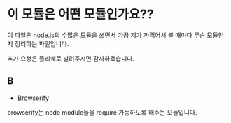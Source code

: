 # 이 모듈은 어떤 모듈인가요??

이 파일은 node.js의 수많은 모듈을 쓰면서 가끔 제가 까먹어서 볼 때마다 무슨 모듈인지 정리하는 파일입니다.

추가 요청은 풀리퀘로 날려주시면 감사하겠습니다.

## B

- [Browserify](http://browserify.org/)

browserify는 node module들을 require 가능하도록 해주는 모듈입니다. 
